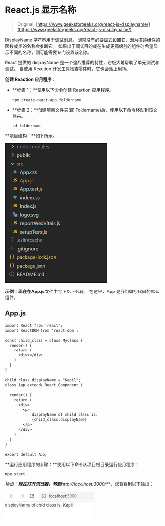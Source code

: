 # React.js 显示名称

> Original: [https://www.geeksforgeeks.org/react-js-displayname/](https://www.geeksforgeeks.org/react-js-displayname/)

DisplayName 字符串用于调试消息。 通常没有必要显式设置它，因为描述组件的函数或类的名称会推断它。 如果出于调试目的或在生成更高级别的组件时希望显示不同的名称，则可能需要专门设置该名称。

React 提供的 displayName 是一个强烈推荐的特性，它极大地帮助了单元测试和调试。 当使用 Reaction 开发工具检查零件时，它也会派上用场。

**创建 Reaction 应用程序：**

*   **步骤 1：**使用以下命令创建 Reaction 应用程序。

    ```
    npx create-react-app foldername
    ```

*   **步骤 2：**创建项目文件夹(即 Foldername)后，使用以下命令移动到该文件夹。

    ```
    cd foldername
    ```

**项目结构：**如下所示。

![](img/61c6f1343b04abacfcac2db8b7a3d996.png)

**示例：**现在在**App.js**文件中写下以下代码。 在这里，App 是我们编写代码的默认组件。

## App.js

```
import React from 'react';
import ReactDOM from 'react-dom';

const child_class = class Myclass {
  render() {
    return (
      <div></div>
    )
  }
}

child_class.displayName = "Kapil";
class App extends React.Component {

  render() {
    return (
      <div>
        <p> 
            displayName of child class is: 
            {child_class.displayName}
        </p>
      </div>
    )
  }
}

export default App;
```

**运行应用程序的步骤：**使用以下命令从项目根目录运行应用程序：

```
npm start
```

**输出：**现在打开浏览器，转到***http://localhost:3000/***，您将看到以下输出：

![](img/853c3e067f7c216d205467eac5767b38.png)
